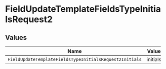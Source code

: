 # FieldUpdateTemplateFieldsTypeInitialsRequest2


## Values

| Name                                                    | Value                                                   |
| ------------------------------------------------------- | ------------------------------------------------------- |
| `FieldUpdateTemplateFieldsTypeInitialsRequest2Initials` | initials                                                |